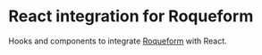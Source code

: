 # React integration for Roqueform

Hooks and components to integrate [Roqueform](https://github.com/smikhalevski/roqueform#react-integration) with React.
